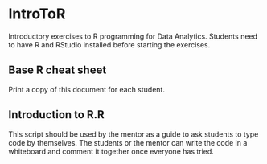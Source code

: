 # IntroToR
Introductory exercises to R programming for Data Analytics. Students need to have R and RStudio installed before starting the exercises.

## Base R cheat sheet
Print a copy of this document for each student.

## Introduction to R.R
This script should be used by the mentor as a guide to ask students to type code by themselves.
The students or the mentor can write the code in a whiteboard and comment it together once everyone has tried.
